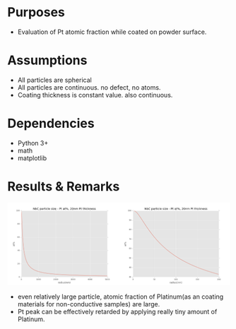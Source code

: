 # Purposes
- Evaluation of Pt atomic fraction while coated on powder surface.

# Assumptions
- All particles are spherical
- All particles are continuous. no defect, no atoms.
- Coating thickness is constant value. also continuous.

# Dependencies
- Python 3+
- math
- matplotlib

# Results & Remarks
![result of simulation](/EDS/results/pt-effect-nbc-particle.png?raw=true)
- even relatively large particle, atomic fraction of Platinum(as an coating materials for non-conductive samples) are large.
- Pt peak can be effectively retarded by applying really tiny amount of Platinum.
